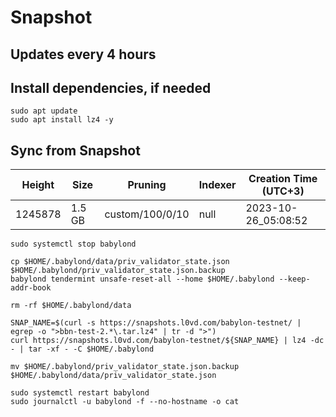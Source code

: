 # Snapshot

## Updates every 4 hours

## Install dependencies, if needed
```
sudo apt update
sudo apt install lz4 -y
```

## Sync from Snapshot  
| Height  | Size | Pruning | Indexer | Creation Time (UTC+3) |
| --------- | --------- | --------- | --------- | --------- |
| 1245878  | 1.5 GB  | custom/100/0/10 | null | 2023-10-26_05:08:52 |

```
sudo systemctl stop babylond

cp $HOME/.babylond/data/priv_validator_state.json $HOME/.babylond/priv_validator_state.json.backup
babylond tendermint unsafe-reset-all --home $HOME/.babylond --keep-addr-book

rm -rf $HOME/.babylond/data 

SNAP_NAME=$(curl -s https://snapshots.l0vd.com/babylon-testnet/ | egrep -o ">bbn-test-2.*\.tar.lz4" | tr -d ">")
curl https://snapshots.l0vd.com/babylon-testnet/${SNAP_NAME} | lz4 -dc - | tar -xf - -C $HOME/.babylond

mv $HOME/.babylond/priv_validator_state.json.backup $HOME/.babylond/data/priv_validator_state.json

sudo systemctl restart babylond
sudo journalctl -u babylond -f --no-hostname -o cat